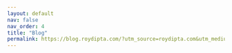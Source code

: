 ```yaml
---
layout: default
nav: false
nav_order: 4
title: "Blog"
permalink: https://blog.roydipta.com/?utm_source=roydipta.com&utm_medium=header
---
```

